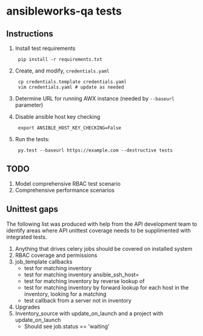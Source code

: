 # ansibleworks-qa tests

## Instructions

1. Install test requirements

        pip install -r requirements.txt

2. Create, and modify, `credentials.yaml`

        cp credentials.template credentials.yaml
        vim credentials.yaml # update as needed

3. Determine URL for running AWX instance (needed by `--baseurl` parameter)
4. Disable ansible host key checking

        export ANSIBLE_HOST_KEY_CHECKING=False

5. Run the tests:

        py.test --baseurl https://example.com --destructive tests

## TODO

1. Model comprehensive RBAC test scenario
1. Comprehensive performance scenarios

## Unittest gaps

The following list was produced with help from the API development team to identify areas where API unittest coverage needs to be supplimented with integrated tests.

1. Anything that drives celery jobs should be covered on installed system
2. RBAC coverage and permissions
3. job_template callbacks
   - test for matching inventory <IP>
   - test for matching inventory ansible_ssh_host=<IP>
   - test for matching inventory by reverse lookup of <IP>
   - test for matching inventory by forward lookup for each host in the inventory, looking for a matching <IP>
   - test callback from a server not in inventory
4. Upgrades
5. Inventory_source with update_on_launch and a project with update_on_launch
   - Should see job.status == 'waiting'
